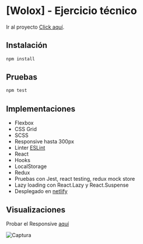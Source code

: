 # [Wolox] - Ejercicio técnico


Ir al proyecto [Click aquí](https://feliperivera-wolox.netlify.app).

## Instalación

```bash
npm install
```
## Pruebas

```bash
npm test
```


## Implementaciones
- Flexbox
- CSS Grid
- SCSS
- Responsive hasta 300px
- Linter [ESLint](https://eslint.org/)
- React
- Hooks
- LocalStorage
- Redux
- Pruebas con Jest, react testing, redux mock store
- Lazy loading con React.Lazy y React.Suspense
- Desplegado en [netlify](https://www.netlify.com/)

## Visualizaciones
Probar el Responsive [aquí](http://www.responsinator.com/?url=https%3A%2F%2Ffeliperivera-wolox.netlify.app%2F)

![Captura](https://github.com/prograymer69/woloxTest/blob/master/src/screen.png?raw=true)
